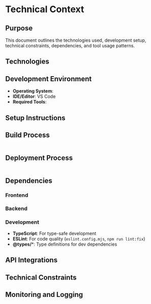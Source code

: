 # Technical Context

## Purpose

This document outlines the technologies used, development setup, technical constraints, dependencies, and tool usage patterns.

## Technologies



## Development Environment

- **Operating System**:
- **IDE/Editor**: VS Code
- **Required Tools**:


## Setup Instructions



## Build Process

```

```

## Deployment Process

```

```

## Dependencies

### Frontend



### Backend



### Development

- **TypeScript**: For type-safe development
- **ESLint**: For code quality (`eslint.config.mjs`, `npm run lint:fix`)
- **@types/***: Type definitions for dev dependencies

## API Integrations



## Technical Constraints



## Monitoring and Logging

